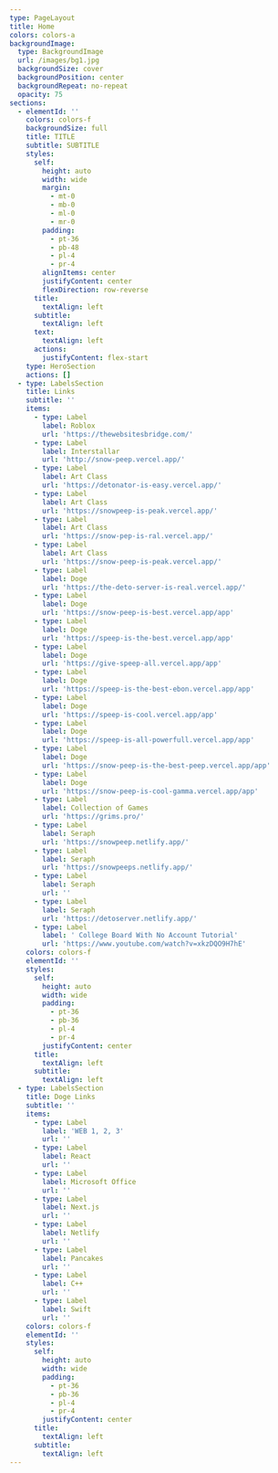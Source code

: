 ```yaml
---
type: PageLayout
title: Home
colors: colors-a
backgroundImage:
  type: BackgroundImage
  url: /images/bg1.jpg
  backgroundSize: cover
  backgroundPosition: center
  backgroundRepeat: no-repeat
  opacity: 75
sections:
  - elementId: ''
    colors: colors-f
    backgroundSize: full
    title: TITLE
    subtitle: SUBTITLE
    styles:
      self:
        height: auto
        width: wide
        margin:
          - mt-0
          - mb-0
          - ml-0
          - mr-0
        padding:
          - pt-36
          - pb-48
          - pl-4
          - pr-4
        alignItems: center
        justifyContent: center
        flexDirection: row-reverse
      title:
        textAlign: left
      subtitle:
        textAlign: left
      text:
        textAlign: left
      actions:
        justifyContent: flex-start
    type: HeroSection
    actions: []
  - type: LabelsSection
    title: Links
    subtitle: ''
    items:
      - type: Label
        label: Roblox
        url: 'https://thewebsitesbridge.com/'
      - type: Label
        label: Interstallar
        url: 'http://snow-peep.vercel.app/'
      - type: Label
        label: Art Class
        url: 'https://detonator-is-easy.vercel.app/'
      - type: Label
        label: Art Class
        url: 'https://snowpeep-is-peak.vercel.app/'
      - type: Label
        label: Art Class
        url: 'https://snow-pep-is-ral.vercel.app/'
      - type: Label
        label: Art Class
        url: 'https://snow-peep-is-peak.vercel.app/'
      - type: Label
        label: Doge
        url: 'https://the-deto-server-is-real.vercel.app/'
      - type: Label
        label: Doge
        url: 'https://snow-peep-is-best.vercel.app/app'
      - type: Label
        label: Doge
        url: 'https://speep-is-the-best.vercel.app/app'
      - type: Label
        label: Doge
        url: 'https://give-speep-all.vercel.app/app'
      - type: Label
        label: Doge
        url: 'https://speep-is-the-best-ebon.vercel.app/app'
      - type: Label
        label: Doge
        url: 'https://speep-is-cool.vercel.app/app'
      - type: Label
        label: Doge
        url: 'https://speep-is-all-powerfull.vercel.app/app'
      - type: Label
        label: Doge
        url: 'https://snow-peep-is-the-best-peep.vercel.app/app'
      - type: Label
        label: Doge
        url: 'https://snow-peep-is-cool-gamma.vercel.app/app'
      - type: Label
        label: Collection of Games
        url: 'https://grims.pro/'
      - type: Label
        label: Seraph
        url: 'https://snowpeep.netlify.app/'
      - type: Label
        label: Seraph
        url: 'https://snowpeeps.netlify.app/'
      - type: Label
        label: Seraph
        url: ''
      - type: Label
        label: Seraph
        url: 'https://detoserver.netlify.app/'
      - type: Label
        label: ' College Board With No Account Tutorial'
        url: 'https://www.youtube.com/watch?v=xkzDQO9H7hE'
    colors: colors-f
    elementId: ''
    styles:
      self:
        height: auto
        width: wide
        padding:
          - pt-36
          - pb-36
          - pl-4
          - pr-4
        justifyContent: center
      title:
        textAlign: left
      subtitle:
        textAlign: left
  - type: LabelsSection
    title: Doge Links
    subtitle: ''
    items:
      - type: Label
        label: 'WEB 1, 2, 3'
        url: ''
      - type: Label
        label: React
        url: ''
      - type: Label
        label: Microsoft Office
        url: ''
      - type: Label
        label: Next.js
        url: ''
      - type: Label
        label: Netlify
        url: ''
      - type: Label
        label: Pancakes
        url: ''
      - type: Label
        label: C++
        url: ''
      - type: Label
        label: Swift
        url: ''
    colors: colors-f
    elementId: ''
    styles:
      self:
        height: auto
        width: wide
        padding:
          - pt-36
          - pb-36
          - pl-4
          - pr-4
        justifyContent: center
      title:
        textAlign: left
      subtitle:
        textAlign: left
---
```


